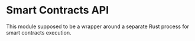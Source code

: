 # Smart Contracts API

This module supposed to be a wrapper around a separate Rust process for smart contracts execution.
